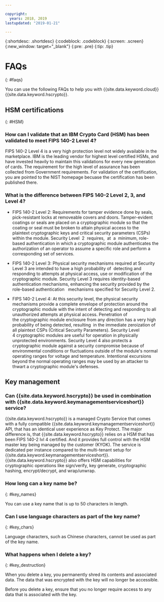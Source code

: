 ```yaml
---

copyright:
  years: 2018, 2019
lastupdated: "2019-01-21"

---
```


{:shortdesc: .shortdesc}
{:codeblock: .codeblock}
{:screen: .screen}
{:new_window: target="_blank"}
{:pre: .pre}
{:tip: .tip}

# FAQs
{: #faqs}

You can use the following FAQs to help you with {{site.data.keyword.cloud}} {{site.data.keyword.hscrypto}}.

## HSM certifications
{: #HSM}

### How can I validate that an IBM Crypto Card (HSM) has been validated to meet FIPS 140-2 Level 4?

FIPS 140-2 Level 4 is a very high protection level not widely available in the marketplace. IBM is the leading vendor for highest level certified HSMs, and have invested heavily to maintain this validations for every new generation of cards. The requirement for the high level of assurance has been collected from Government requirements. For validation of the certification, you are pointed to the NIST homepage becuase the certification has been published there. 

### What is the difference between FIPS 140-2 Level 2, 3, and Level 4?

* FIPS 140-2 Level 2: Requirements for tamper evidence done by seals, pick-resistant locks at removeable covers and doors. Tamper-evident coatings or seals are placed on a cryptographic module so that the coating or seal must be broken to attain physical access to the plaintext cryptographic keys and critical security parameters (CSPs) within the module. Security Level  2  requires,  at  a  minimum, role-based authentication in which a cryptographic module authenticates the authorization of an operator to assume a specific role and perform a corresponding set of services.
 
* FIPS 140-2 Level 3: Physical security mechanisms required at Security Level 3 are intended to have a high probability of  detecting and responding to attempts at physical access, use or modification of the cryptographic module. Security Level 3 requires identity-based authentication mechanisms, enhancing the security provided by the role-based authentication   mechanisms specified for Security Level 2.  

* FIPS 140-2 Level 4: At this security level, the physical security mechanisms provide a complete envelope of protection around the cryptographic module with the intent of detecting and responding to all unauthorized attempts at physical access. Penetration of the cryptographic module enclosure from any direction has a very high probability of being detected, resulting  in the immediate zeroization of all plaintext CSPs (Critical Security Parameters). Security Level 4 cryptographic modules are useful for operation in physically unprotected environments. Security Level 4 also protects a cryptographic module against a security compromise because of environmental conditions or fluctuations outside of the module's normal operating ranges for voltage and temperature. Intentional excursions beyond the normal operating ranges may be used by an attacker to thwart a cryptographic module's defenses.   

## Key management

### Can {{site.data.keyword.hscrypto}} be used in combination with {{site.data.keyword.keymanagementserviceshort}} service?

 {{site.data.keyword.hscrypto}} is a managed Crypto Service that comes with a fully compatible {{site.data.keyword.keymanagementserviceshort}} API, that has an identical user experience as Key Protect. The major difference is, that {{site.data.keyword.hscrypto}} relies on a HSM that has been FIPS 140-2 lvl 4 certified. And it provides full control with the HSM master key being managed by the customer (KYOK). The service is dedicated per instance compared to the multi-tenant setup for {{site.data.keyword.keymanagementserviceshort}}. {{site.data.keyword.hscrypto}} also offers HSM capabilities for cryptographic operations like sign/verify, key generate, cryptographic hashing, encrypt/decrypt, and wrap/unwrap. 

### How long can a key name be?
{: #key_names}

You can use a key name that is up to 50 characters in length.

### Can I use language characters as part of the key name?
{: #key_chars}

Language characters, such as Chinese characters, cannot be used as part of the key name.

### What happens when I delete a key?
{: #key_destruction}

When you delete a key, you permanently shred its contents and associated data. The data that was encrypted with the key will no longer be accessible.

Before you delete a key, ensure that you no longer require access to any data that is associated with the key.

